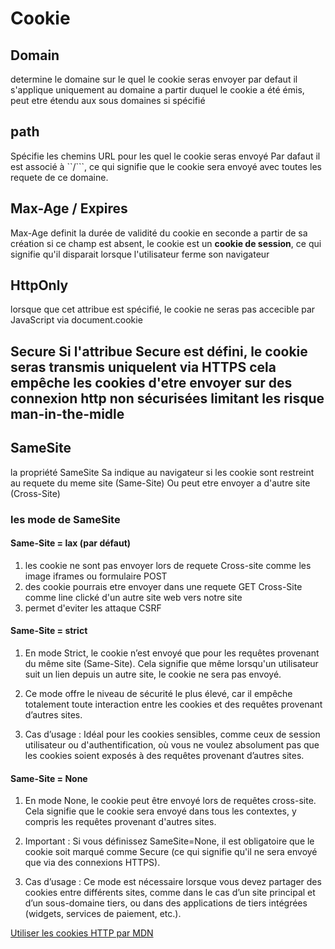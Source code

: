 # Cookie

## Domain 
determine le domaine sur le quel le cookie seras envoyer par defaut il s'applique uniquement au domaine a partir duquel le cookie a été émis, peut etre étendu aux sous domaines si spécifié 

## path 
Spécifie les chemins URL pour les quel le cookie seras envoyé Par dafaut il est associé à ``/```, ce qui signifie que le cookie sera envoyé avec toutes les requete de ce domaine.

## Max-Age / Expires 

Max-Age definit la durée de validité du cookie en seconde a partir de sa création si ce champ est absent, le cookie est un **cookie de session**, ce qui signifie qu'il disparait lorsque l'utilisateur ferme son navigateur 

## HttpOnly 
lorsque que cet attribue est spécifié, le cookie ne seras pas accecible par JavaScript via document.cookie 

## Secure Si l'attribue Secure est défini, le cookie seras transmis uniquelent via HTTPS cela empêche les cookies d'etre envoyer sur des connexion http non sécurisées limitant les risque man-in-the-midle

## SameSite 

la propriété SameSite Sa indique au navigateur si les cookie sont restreint au requete du meme site (Same-Site)
Ou peut etre envoyer a d'autre site (Cross-Site)

### les mode de SameSite

#### Same-Site = lax (par défaut)
1. les cookie ne sont pas envoyer lors de requete Cross-site comme les image iframes ou formulaire POST 
2. des cookie pourrais etre envoyer dans une requete GET Cross-Site comme line clické d'un autre site web vers notre site 
3. permet d'eviter les attaque CSRF

#### Same-Site = strict 
1. En mode Strict, le cookie n’est envoyé que pour les requêtes provenant du même site (Same-Site). Cela signifie que même lorsqu'un utilisateur suit un lien depuis un autre site, le cookie ne sera pas envoyé.

2. Ce mode offre le niveau de sécurité le plus élevé, car il empêche totalement toute interaction entre les cookies et des requêtes provenant d’autres sites.

3. Cas d’usage : Idéal pour les cookies sensibles, comme ceux de session utilisateur ou d'authentification, où vous ne voulez absolument pas que les cookies soient exposés à des requêtes provenant d’autres sites.

#### Same-Site = None 

1. En mode None, le cookie peut être envoyé lors de requêtes cross-site. Cela signifie que le cookie sera envoyé dans tous les contextes, y compris les requêtes provenant d'autres sites.

2. Important : Si vous définissez SameSite=None, il est obligatoire que le cookie soit marqué comme Secure (ce qui signifie qu'il ne sera envoyé que via des connexions HTTPS).

3. Cas d’usage : Ce mode est nécessaire lorsque vous devez partager des cookies entre différents sites, comme dans le cas d’un site principal et d’un sous-domaine tiers, ou dans des applications de tiers intégrées (widgets, services de paiement, etc.).


[Utiliser les cookies HTTP par MDN](https://developer.mozilla.org/fr/docs/Web/HTTP/Guides/Cookies)


